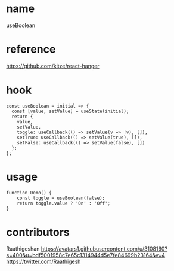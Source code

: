 # name

useBoolean

# reference

https://github.com/kitze/react-hanger

# hook

```
const useBoolean = initial => {
  const [value, setValue] = useState(initial);
  return {
    value,
    setValue,
    toggle: useCallback(() => setValue(v => !v), []),
    setTrue: useCallback(() => setValue(true), []),
    setFalse: useCallback(() => setValue(false), [])
  };
};
```

# usage

```
function Demo() {
    const toggle = useBoolean(false);
    return toggle.value ? 'On' : 'Off';
}
```

# contributors

Raathigeshan
https://avatars1.githubusercontent.com/u/3108160?s=400&u=bdf5001958c7e65c1314944d5e7fe84699b23164&v=4
https://twitter.com/Raathigesh
